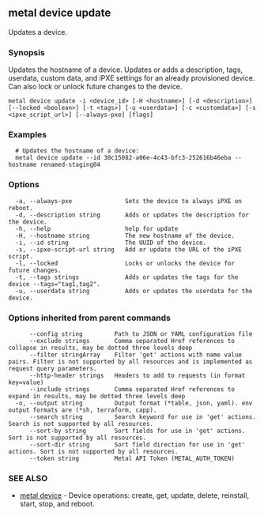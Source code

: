 ## metal device update

Updates a device.

### Synopsis

Updates the hostname of a device. Updates or adds a description, tags, userdata, custom data, and iPXE settings for an already provisioned device. Can also lock or unlock future changes to the device.

```
metal device update -i <device_id> [-H <hostname>] [-d <description>] [--locked <boolean>] [-t <tags>] [-u <userdata>] [-c <customdata>] [-s <ipxe_script_url>] [--always-pxe] [flags]
```

### Examples

```
  # Updates the hostname of a device:
  metal device update --id 30c15082-a06e-4c43-bfc3-252616b46eba --hostname renamed-staging04
```

### Options

```
  -a, --always-pxe               Sets the device to always iPXE on reboot.
  -d, --description string       Adds or updates the description for the device.
  -h, --help                     help for update
  -H, --hostname string          The new hostname of the device.
  -i, --id string                The UUID of the device.
  -s, --ipxe-script-url string   Add or update the URL of the iPXE script.
  -l, --locked                   Locks or unlocks the device for future changes.
  -t, --tags strings             Adds or updates the tags for the device --tags="tag1,tag2".
  -u, --userdata string          Adds or updates the userdata for the device.
```

### Options inherited from parent commands

```
      --config string         Path to JSON or YAML configuration file
      --exclude strings       Comma separated Href references to collapse in results, may be dotted three levels deep
      --filter stringArray    Filter 'get' actions with name value pairs. Filter is not supported by all resources and is implemented as request query parameters.
      --http-header strings   Headers to add to requests (in format key=value)
      --include strings       Comma separated Href references to expand in results, may be dotted three levels deep
  -o, --output string         Output format (*table, json, yaml). env output formats are (*sh, terraform, capp).
      --search string         Search keyword for use in 'get' actions. Search is not supported by all resources.
      --sort-by string        Sort fields for use in 'get' actions. Sort is not supported by all resources.
      --sort-dir string       Sort field direction for use in 'get' actions. Sort is not supported by all resources.
      --token string          Metal API Token (METAL_AUTH_TOKEN)
```

### SEE ALSO

* [metal device](metal_device.md)	 - Device operations: create, get, update, delete, reinstall, start, stop, and reboot.

